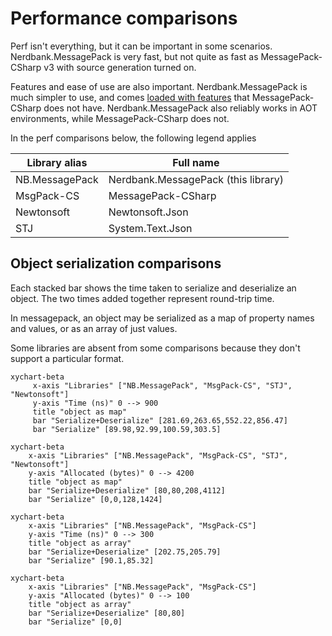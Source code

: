 # Performance comparisons

Perf isn't everything, but it can be important in some scenarios.
Nerdbank.MessagePack is very fast, but not quite as fast as MessagePack-CSharp v3 with source generation turned on.

Features and ease of use are also important.
Nerdbank.MessagePack is much simpler to use, and comes [loaded with features](migrating.md#feature-comparison) that MessagePack-CSharp does not have.
Nerdbank.MessagePack also reliably works in AOT environments, while MessagePack-CSharp does not.

In the perf comparisons below, the following legend applies

Library alias | Full name
--- | ---
NB.MessagePack | Nerdbank.MessagePack (this library)
MsgPack-CS | MessagePack-CSharp
Newtonsoft | Newtonsoft.Json
STJ | System.Text.Json

## Object serialization comparisons

Each stacked bar shows the time taken to serialize and deserialize an object.
The two times added together represent round-trip time.

In messagepack, an object may be serialized as a map of property names and values, or as an array of just values.

Some libraries are absent from some comparisons because they don't support a particular format.

```mermaid
xychart-beta
     x-axis "Libraries" ["NB.MessagePack", "MsgPack-CS", "STJ", "Newtonsoft"]
     y-axis "Time (ns)" 0 --> 900
     title "object as map"
     bar "Serialize+Deserialize" [281.69,263.65,552.22,856.47]
     bar "Serialize" [89.98,92.99,100.59,303.5]
 ```
 ```mermaid
xychart-beta
     x-axis "Libraries" ["NB.MessagePack", "MsgPack-CS", "STJ", "Newtonsoft"]
     y-axis "Allocated (bytes)" 0 --> 4200
     title "object as map"
     bar "Serialize+Deserialize" [80,80,208,4112]
     bar "Serialize" [0,0,128,1424]
 ```
 ```mermaid
xychart-beta
     x-axis "Libraries" ["NB.MessagePack", "MsgPack-CS"]
     y-axis "Time (ns)" 0 --> 300
     title "object as array"
     bar "Serialize+Deserialize" [202.75,205.79]
     bar "Serialize" [90.1,85.32]
 ```
 ```mermaid
xychart-beta
     x-axis "Libraries" ["NB.MessagePack", "MsgPack-CS"]
     y-axis "Allocated (bytes)" 0 --> 100
     title "object as array"
     bar "Serialize+Deserialize" [80,80]
     bar "Serialize" [0,0]
 ```

